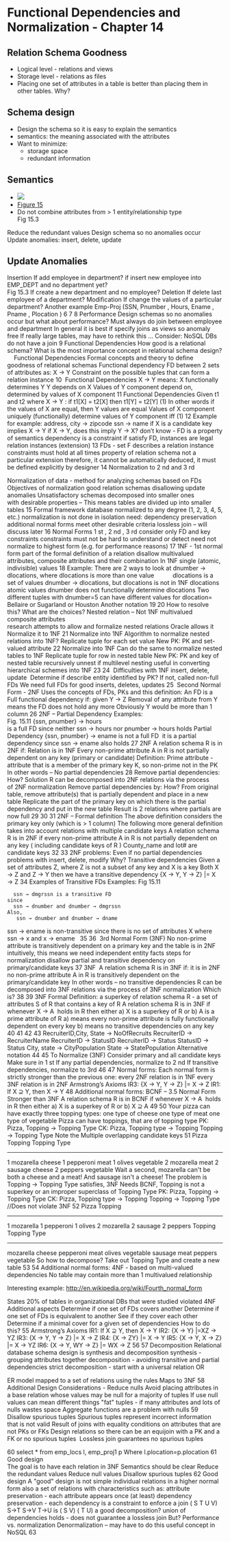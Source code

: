 # Functional Dependencies and Normalization - Chapter 14 
## Relation Schema Goodness
+ Logical level - relations and views
+ Storage level - relations as files
+ Placing one set of attributes in a table is better than placing them in other tables.  Why?

## Schema design
+ Design the schema so it is easy to explain the semantics
+ semantics: the meaning associated with the attributes
+ Want to minimize:
	+ storage space
	+ redundant information

## Semantics
+ ![](http://i.imgur.com/PtiFWGR.png)
+ [Figure 15](http://cs457.cs.ua.edu/Figures/Fig14.3.pdf)
+ Do not combine attributes from &gt; 1 entity/relationship type    
Fig 15.3
  
  
Reduce the redundant values
 Design schema so no anomalies occur
 Update anomalies:  insert, delete, update
 
## Update Anomalies
 Insertion
If add employee in department?
if insert new employee into EMP_DEPT and no department yet?   
Fig 15.3
If create a new department and no employee?
Deletion
   If delete last employee of a department?
 Modification
   If change the values of a particular department?
Another example
Emp-Proj
(SSN, 
Pnumber
, Hours, 
Ename
, 
Pname
, 
Plocation
)
6
7
8
Performance
Design schemas so no anomalies occur but what about performance?
Must always do join between employee and department
In general it is best if specify joins as views so anomaly free
If really large tables, may have to rethink this …
Consider:  NoSQL DBs do not have a join
9
Functional Dependencies
How good is a relational schema?
What is the most importance concept in relational schema design?
             Functional Dependencies
Formal concepts and theory to define goodness of relational schemas
Functional dependency FD between 2 sets of attributes as:
                  X → Y
Constraint on the possible tuples that can form a relation instance
10
 Functional Dependencies
 X → Y  means:
X functionally determines Y
Y depends on X
Values of Y component depend on, determined by values of X component
11
Functional Dependencies
Given t1 and t2 where X → Y :
 if t1[X] = t2[X] then t1[Y] = t2[Y]  (1)
In other words if the values of X are equal, then Y values are equal
Values of X component uniquely (functionally) determine values of Y component iff (1)
12
Example
 for example:  address, city → zipcode
ssn → name
if X is a candidate key implies X → Y
if X → Y, does this imply Y → X?
don’t know  -  FD is a property of semantics
dependency is a constraint
 if satisfy FD, instances are legal relation instances (extension)
13
  FDs - set F
describes a relation instance
constraints must hold at all times
property of relation schema not a particular extension
therefore, it cannot be automatically deduced, it must be defined explicitly by designer
14
Normalization to 2
nd
 and 3
rd
 
 Normalization of data - method for analyzing schemas based on FDs
Objectives of normalization
good relation schemas disallowing update anomalies
Unsatisfactory schemas decomposed into smaller ones with desirable properties – 
This means tables are divided up into smaller tables
15
Formal framework
database normalized to any degree (1, 2, 3, 4, 5, etc.)
normalization is not done in isolation
need:
dependency preservation
additional normal forms meet other desirable criteria
lossless join – will discuss later
16
Normal Forms
1
st
, 2
nd
, 3
rd
 consider only FD and key constraints
constraints must not be hard to understand or detect
need not normalize to highest form (e.g. for performance reasons)
17
1NF - 1st normal form
 part of the formal definition of a relation
 disallow multivalued attributes, composite attributes and their combination
 In 1NF single (atomic, indivisible) values
18
Example:
There are 2 ways to look at dnumber → dlocations, where dlocations is more than one value
  
      
dlocations is a set of values
dnumber → dlocations, but dlocations is not in 1NF
dlocations atomic values
dnumber does not functionally determine dlocations
Two different tuples with dnumber=5 can have different values for dlocation= Bellaire or Sugarland or Houston
Another notation
19
20
 How to resolve this?
What are the choices?
Nested relation – Not 1NF
multivalued composite attributes  
research attempts to allow 
and formalize nested relations
Oracle allows it
Normalize it to 1NF
21
Normalize into 1NF
 Algorithm to normalize nested relations into 1NF? 
Replicate tuple for each set value
New PK:  PK and set-valued attribute
22
Normalize into 1NF
Can do the same to normalize 
nested tables to 1NF
Replicate tuple for row in nested table
 New PK:  PK and key of nested table
  recursively 
unnest
 if multilevel nesting
  useful in converting hierarchical schemes into 1NF
23
24
 Difficulties with 1NF
 insert, delete, update
 Determine if describe entity identified by PK?
 If not, called non-full FDs
 We need full FDs for good inserts, deletes, updates
25
 Second Normal Form - 2NF
 Uses the concepts of FDs, PKs and this definition:
  An FD is a Full functional dependency if:
               given Y → Z 
Removal of any attribute from Y means the FD does not hold any more
Obviously Y would be more than 1 column
26
2NF – Partial Dependency
Examples:  
Fig. 15.11
      {ssn, pnumber} → hours     
	is a full FD since neither
 ssn → hours nor pnumber → hours holds
Partial Dependency
 {ssn, pnumber} → ename is not a full FD 
       it is a partial dependency since
ssn → ename also holds
27
2NF
A relation schema R is in 2NF if:
Relation is in 1NF
Every non-prime attribute A in R is 
not
 partially dependent on any key (primary or candidate)
Definition:  Prime attribute - attribute that is a member of the primary key K, so non-prime not in the PK
In other words – 
No partial dependencies
28
Remove partial dependencies: How?
Solution
R can be 
decomposed
 into 2NF relations via the process of 2NF normalization
Remove partial dependencies by:  How?
From original table, remove attribute(s) that is partially dependent and place in a new table
Replicate the part of the primary key on which there is the partial dependency and put in the new table
Result is 2 relations where partials are now full
29
30
31
2NF – Formal definition
The above definition considers the primary key only (which is &gt; 1 column)
The following more general definition takes into account relations with multiple candidate keys
A relation schema R is in 2NF if every non-prime attribute A in R is not partially dependent on any key (
including candidate keys of R
) 
County_name and lot# are candidate keys
32
33
    2NF problems:
Even if no partial dependencies problems with insert, delete, modify
Why?
Transitive dependencies
Given a set of attributes Z, where Z is not a subset of any key and
X is a key 
Both X → Z and Z → Y 
then we have a transitive dependency 
{X → Y, Y → Z} |= X → Z
34
     Examples of Transitive FDs
 Examples: 
Fig 15.11
 
      ssn → dmgrssn is a transitive FD 
	since
      ssn → dnumber and dnumber → dmgrssn
    Also,  
 	   ssn → dnumber and dnumber → dname
   ssn → ename is non-transitive 
           since 
     there is no set of attributes X
           where ssn → x and x → ename
 
35
36
 3rd Normal Form (3NF)
 No non-prime attribute is transitively dependent on a primary key and the table is in 2NF
 intuitively, this means we need independent entity facts steps for normalization
 disallow partial and transitive dependency on primary/candidate keys
37
3NF 
A relation schema R is in 3NF if:
it is in 2NF
no non-prime attribute A in R is transitively dependent on the primary/candidate key
In other words – 
no transitive dependencies
R can be decomposed into 3NF relations via the process of 3NF normalization
Which is?
38
39
3NF
Formal Definition:
 a superkey of relation schema R - a set of attributes S of R that contains a key of R
A relation schema R is in 3NF if whenever 
		X  -&gt; A  holds in R
then either
   a)  X is a superkey of R
		or
   b)  A is a prime attribute of R
    a) means every non-prime attribute is fully functionally dependent on every key
    b) means no transitive dependencies on any key 
40
41
42
43
RecruiterID,City, State → NoOfRecruits
RecruiterID → RecruiterName
RecruiterID → StatusID
RecruiterID → Status
StatusID → Status
City, state → CityPopulation
State → StatePopulation
Alternative notation
44
45
To Normalize (3NF)
Consider primary and all candidate keys
Make sure in 1
st
If any partial dependencies, normalize to 2
nd
If transitive dependencies, normalize to 3rd
46
47
Normal forms:
Each normal form is strictly stronger than the previous one:
 every 2NF relation is in 1NF
 every 3NF relation is in 2NF
Armstrong’s Axioms
IR3: {X → Y, Y → Z} |= X → Z
IR1: If X ⊇ Y, then X → Y
48
Additional normal forms:
 BCNF – 3.5 Normal Form	
Stronger than 3NF
A relation schema R is in BCNF if whenever 
		X  -&gt; A  holds in R
then either
   a) X is a 
superkey
 of R
		or
   b) 
X 
⊇
 A
49
50
Your pizza can have exactly three topping types:
one type of cheese
one type of meat
one type of vegetable
Pizza can have toppings, that are of topping type
PK: Pizza, Topping → Topping Type
CK: Pizza, Topping type → Topping
Topping → Topping Type
Note the Multiple overlapping candidate keys
51
Pizza    Topping    Topping Type
-------- ---------- 	-------------
1        mozarella  	cheese
1        pepperoni  	meat
1        olives     	vegetable
2        mozarella  	meat
2        sausage    	cheese
2        peppers    	vegetable
Wait a second, mozarella can't be both a cheese and a meat! And sausage isn't a cheese!
The problem is Topping → Topping Type satisfies, 3NF
Needs BCNF, Topping is not a superkey or an improper superclass of Topping Type
PK: Pizza, Topping → Topping Type
CK: Pizza, Topping type → Topping
Topping → Topping Type  //Does not violate 3NF
52
Pizza    Topping
-------- ----------
1        mozarella
1        pepperoni
1        olives
2        mozarella 
2        sausage
2        peppers
Topping    Topping Type
---------- -------------
mozarella  cheese
pepperoni  meat
olives     vegetable
sausage    meat
peppers    vegetable
So how to decompose?
Take out Topping Type and create a new table
53
54
Additional normal forms:
4NF - based on multi-valued dependencies
No table may contain more than 1 multivalued relationship 
	
Interesting example:
http://en.wikipedia.org/wiki/Fourth_normal_form
     
States 20% of tables in organizational DBs that were studied violated 4NF
Additional aspects
Determine if one set of FDs covers another
Determine if one set of FDs is equivalent to another
See if they cover each other
Determine if a minimal cover for a given set of dependencies
How to do this?
55
Armstrong’s Axioms
IR1: If X ⊇ Y, then X → Y
IR2: {X → Y} |=XZ → YZ
IR3: {X → Y, Y → Z} |= X → Z
IR4: {X → ZY} |= X → Y
IR5: {X → Y, X → Z} |= X → YZ
IR6: {X → Y, WY → Z} |= WX → Z
56
57
    Decomposition
 Relational database schema design is synthesis and decomposition
 synthesis - grouping attributes together
 decomposition - avoiding transitive and partial dependencies
strict decomposition - start with a universal relation
          OR
 
ER model mapped to a set of relations using the rules
Maps to 3NF 
58
Additional Design Considerations - Reduce nulls
 Avoid placing attributes in a base relation whose values may be null for a majority of tuples
If use null values can mean different things
"fat" tuples - if many attributes and lots of nulls wastes space
Aggregate functions are  a problem with nulls
59
Disallow spurious tuples
Spurious tuples represent incorrect information that is not valid
Result of joins with equality conditions on attributes that are not PKs or FKs
Design relations so there can be an equijoin with a PK and a FK or no spurious tuples 
Lossless join
 guarantees no spurious tuples
         
60
select * from emp_locs l, emp_proj1 p
Where l.plocation=p.plocation
61
Good design  
The goal is to have each relation in 3NF
 Semantics should be clear
  Reduce the redundant values
  Reduce null values
  Disallow spurious tuples
62
Good design 
 A "good" design is not simple individual relations in a higher normal form
also a set of relations with characteristics such as:
 attribute preservation - each attribute appears once (at least)
 dependency preservation - each dependency is a constraint to enforce a join
(
S
 T U V)   S-&gt;T S-&gt;V  T-&gt;U 
is (
S
 V) (
T
 U) a good decomposition?
union of dependencies holds - does not guarantee a lossless join
But?
Performance  vs. normalization
Denormalization
 – may have to do this
   useful concept in NoSQL
63
